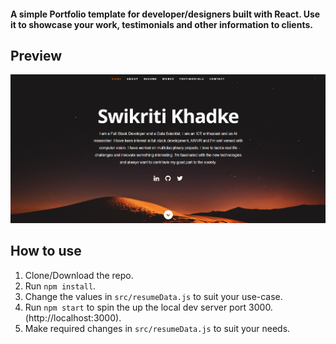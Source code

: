 
#### A simple Portfolio template for developer/designers built with React. Use it to showcase your work, testimonials and other information to clients.

## Preview
![Preview](https://github.com/swikriti04/MyPortfolio1/blob/master/public/images/Landing.png)

## How to use
1. Clone/Download the repo.
2. Run  ``` npm install ```.
3. Change the values in ```src/resumeData.js``` to suit your use-case.
4. Run ```npm start``` to spin the up the local dev server port 3000.(http://localhost:3000).
5. Make required changes in ```src/resumeData.js``` to suit your needs.

